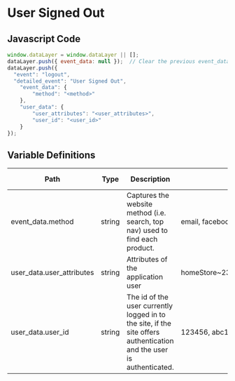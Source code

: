 # User Signed Out

### 

## Javascript Code
```js
window.dataLayer = window.dataLayer || [];
dataLayer.push({ event_data: null });  // Clear the previous event_data object.
dataLayer.push({
  "event": "logout",
  "detailed_event": "User Signed Out",
    "event_data": {
        "method": "<method>"
    },
    "user_data": {
        "user_attributes": "<user_attributes>",
        "user_id": "<user_id>"
    }
});
```

## Variable Definitions

|Path|Type|Description|Example|Pattern|Min Length|Max Length|Minimum|Maximum|Multiple Of|
| --- | --- | --- | --- | --- | --- | --- | --- | --- | --- |
|event_data.method|string|Captures the website method \(i.e. search, top nav\) used to find each product.|email, facebook, twitter|||||||
|user_data.user_attributes|string|Attributes of the application user|homeStore\~234\|loyaltyTier\~gold\|memberSince\~2002|||||||
|user_data.user_id|string|The id of the user currently logged in to the site, if the site offers authentication and the user is authenticated.|123456, abc123|||||||




